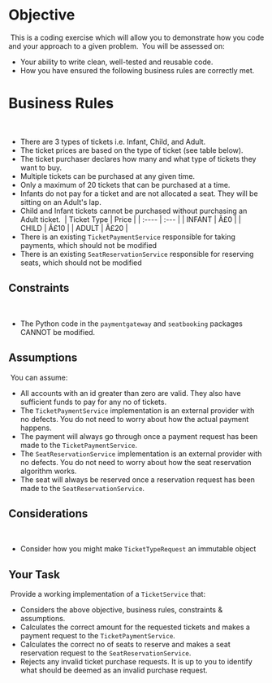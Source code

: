 # Objective
​
This is a coding exercise which will allow you to demonstrate how you code and your approach to a given problem. 
​
You will be assessed on: 
- Your ability to write clean, well-tested and reusable code.
- How you have ensured the following business rules are correctly met.
​
# Business Rules
​
- There are 3 types of tickets i.e. Infant, Child, and Adult.
- The ticket prices are based on the type of ticket (see table below).
- The ticket purchaser declares how many and what type of tickets they want to buy.
- Multiple tickets can be purchased at any given time.
- Only a maximum of 20 tickets that can be purchased at a time.
- Infants do not pay for a ticket and are not allocated a seat. They will be sitting on an Adult's lap.
- Child and Infant tickets cannot be purchased without purchasing an Adult ticket.
​
| Ticket Type | Price |
| :---- | :--- |
|    INFANT        |    Â£0       |
|    CHILD         |    Â£10      |
|    ADULT         |    Â£20      |
​
- There is an existing `TicketPaymentService` responsible for taking payments, which should not be modified
- There is an existing `SeatReservationService` responsible for reserving seats, which should not be modified
​
## Constraints
​
- The Python code in the `paymentgateway` and `seatbooking` packages CANNOT be modified.
​
## Assumptions
​
You can assume:
- All accounts with an id greater than zero are valid. They also have sufficient funds to pay for any no of tickets.
- The `TicketPaymentService` implementation is an external provider with no defects. You do not need to worry about how the actual payment happens.
- The payment will always go through once a payment request has been made to the `TicketPaymentService`.
- The `SeatReservationService` implementation is an external provider with no defects. You do not need to worry about how the seat reservation algorithm works.
- The seat will always be reserved once a reservation request has been made to the `SeatReservationService`.
​
## Considerations
​
- Consider how you might make `TicketTypeRequest` an immutable object
​
## Your Task
​
Provide a working implementation of a `TicketService` that:
- Considers the above objective, business rules, constraints & assumptions.
- Calculates the correct amount for the requested tickets and makes a payment request to the `TicketPaymentService`.  
- Calculates the correct no of seats to reserve and makes a seat reservation request to the `SeatReservationService`.  
- Rejects any invalid ticket purchase requests. It is up to you to identify what should be deemed as an invalid purchase request.

